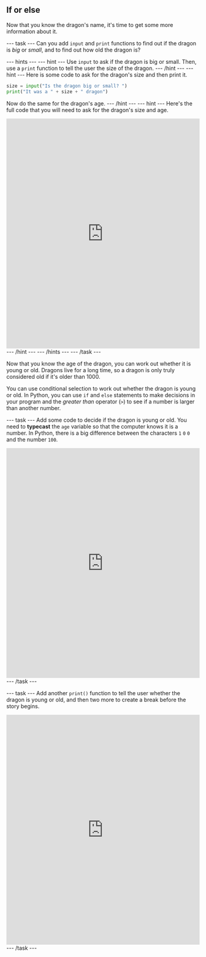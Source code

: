 ## If or else

Now that you know the dragon's name, it's time to get some more information about it.

--- task ---
Can you add `input` and `print` functions to find out if the dragon is *big* or *small*, and to find out how old the dragon is?

--- hints --- --- hint ---
Use `input` to ask if the dragon is big or small. Then, use a `print` function to tell the user the size of the dragon.
--- /hint --- --- hint ---
Here is some code to ask for the dragon's size and then print it.
```python
size = input("Is the dragon big or small? ")
print("It was a " + size + " dragon")
```
Now do the same for the dragon's age.
--- /hint --- --- hint ---
Here's the full code that you will need to ask for the dragon's size and age.
<iframe src="https://trinket.io/embed/python/3f9399e144" width="100%" height="600" frameborder="0" marginwidth="0" marginheight="0" allowfullscreen></iframe>
--- /hint --- --- /hints ---
--- /task ---

Now that you know the age of the dragon, you can work out whether it is young or old. Dragons live for a long time, so a dragon is only truly considered old if it's older than 1000.

You can use conditional selection to work out whether the dragon is young or old. In Python, you can use `if` and `else` statements to make decisions in your program and the *greater than* operator (`>`) to see if a number is larger than another number.

--- task ---
Add some code to decide if the dragon is young or old. You need to **typecast** the `age` variable so that the computer knows it is a number. In Python, there is a big difference between the characters `1` `0` `0` and the number `100`.

<iframe src="https://trinket.io/embed/python/a3e3d4568c" width="100%" height="600" frameborder="0" marginwidth="0" marginheight="0" allowfullscreen></iframe>
--- /task ---

--- task ---
Add another `print()` function to tell the user whether the dragon is young or old, and then two more to create a break before the story begins.

<iframe src="https://trinket.io/embed/python/c747445ac5" width="100%" height="600" frameborder="0" marginwidth="0" marginheight="0" allowfullscreen></iframe>
--- /task ---

